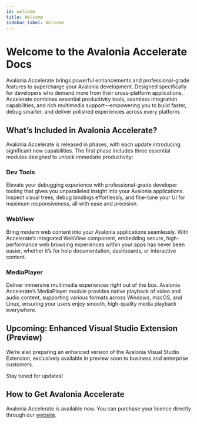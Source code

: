 ```yaml
---
id: welcome
title: Welcome
sidebar_label: Welcome
---
```


# Welcome to the Avalonia Accelerate Docs

Avalonia Accelerate brings powerful enhancements and professional-grade features to supercharge your Avalonia development. Designed specifically for developers who demand more from their cross-platform applications, Accelerate combines essential productivity tools, seamless integration capabilities, and rich multimedia support—empowering you to build faster, debug smarter, and deliver polished experiences across every platform.

## What’s Included in Avalonia Accelerate?
Avalonia Accelerate is released in phases, with each update introducing significant new capabilities. The first phase includes three essential modules designed to unlock immediate productivity:

### Dev Tools
Elevate your debugging experience with professional-grade developer tooling that gives you unparalleled insight into your Avalonia applications. Inspect visual trees, debug bindings effortlessly, and fine-tune your UI for maximum responsiveness, all with ease and precision.

### WebView

Bring modern web content into your Avalonia applications seamlessly. With Accelerate’s integrated WebView component, embedding secure, high-performance web browsing experiences within your apps has never been easier, whether it’s for help documentation, dashboards, or interactive content.

### MediaPlayer

Deliver immersive multimedia experiences right out of the box. Avalonia Accelerate’s MediaPlayer module provides native playback of video and audio content, supporting various formats across Windows, macOS, and Linux, ensuring your users enjoy smooth, high-quality media playback everywhere.

## Upcoming: Enhanced Visual Studio Extension (Preview)

We’re also preparing an enhanced version of the Avalonia Visual Studio Extension, exclusively available in preview soon to business and enterprise customers. 

Stay tuned for updates!

## How to Get Avalonia Accelerate

Avalonia Accelerate is available now. You can purchase your licence directly through our [website](https://avaloniaui.net/accelerate).
